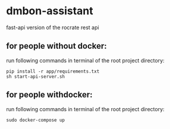 # dmbon-assistant
fast-api version of the rocrate rest api

## for people without docker:
run following commands in terminal of the root project directory:
```
pip install -r app/requirements.txt
sh start-api-server.sh
```

## for people withdocker:
run following commands in terminal of the root project directory:
```
sudo docker-compose up
```
